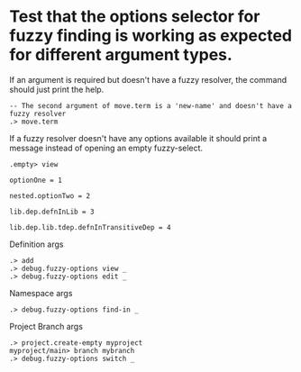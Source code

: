 # Test that the options selector for fuzzy finding is working as expected for different argument types.

If an argument is required but doesn't have a fuzzy resolver, the command should just print the help.


```ucm:error
-- The second argument of move.term is a 'new-name' and doesn't have a fuzzy resolver
.> move.term
```

If a fuzzy resolver doesn't have any options available it should print a message instead of
opening an empty fuzzy-select.

```ucm:error
.empty> view
```


```unison:hide
optionOne = 1

nested.optionTwo = 2

lib.dep.defnInLib = 3

lib.dep.lib.tdep.defnInTransitiveDep = 4
```

Definition args

```ucm
.> add
.> debug.fuzzy-options view _
.> debug.fuzzy-options edit _
```

Namespace args

```ucm
.> debug.fuzzy-options find-in _
```

Project Branch args

```ucm
.> project.create-empty myproject
myproject/main> branch mybranch
.> debug.fuzzy-options switch _
```
